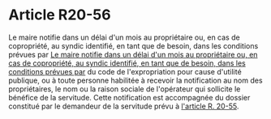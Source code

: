 # Article R20-56

Le maire notifie dans un délai d'un mois au propriétaire ou, en cas de copropriété, au syndic identifié, en tant que de besoin, dans les conditions prévues par [Le maire notifie dans un délai d'un mois au propriétaire ou, en cas de copropriété, au syndic identifié, en tant que de besoin, dans les conditions prévues par][1] du code de l'expropriation pour cause d'utilité publique, ou à toute personne habilitée à recevoir la notification au nom des propriétaires, le nom ou la raison sociale de l'opérateur qui sollicite le bénéfice de la servitude. Cette notification est accompagnée du dossier constitué par le demandeur de la servitude prévu à [l'article R. 20-55][2].

 [1]: /affichCodeArticle.do?cidTexte=LEGITEXT000006074224&idArticle=LEGIARTI000006840280&dateTexte=&categorieLien=cid
 [2]: /affichCodeArticle.do?cidTexte=LEGITEXT000006070987&idArticle=LEGIARTI000006466291&dateTexte=&categorieLien=cid